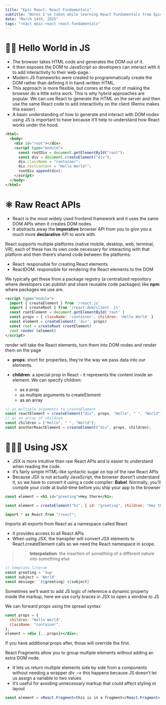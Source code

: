 ```yaml
---
title: "Epic React: React Fundamentals"
subtitle: "Notes I've taken while learning React Fundamentals from Epic React by Kent C. Dodds."
date: "March 14th, 2025"
tags: "react epic-react react-fundamentals"
---
```


# 👋🏻 Hello World in JS

- The browser <span>takes HTML code and generates the DOM out of it</span>.
- It then <span>exposes the DOM to JavaScript</span> so developers can interact with it to add interactivity to their web-page.
- Modern JS frameworks were created to programmatically create the DOM rather than defining it in hand-written HTML.
- This approach is more flexible, but comes at the cost of making the browser do a little extra work. This is why hybrid approaches are popular. We can use React to <span>generate the HTML on the server and then use the same React code to add interactivity on the client</span> (Remix makes this easier)
- A basic understanding of how to generate and interact with DOM nodes using JS is important to have because it’ll help to understand how React works under the hood.

```html
<html>
  <body>
    <div id="root"></div>
    <script type="module">
      const rootDiv = document.getElementById("root");
      const div = document.createElement("div");
      div.className = "container";
      div.textContent = "Hello World!";
      rootDiv.append(div);
    </script>
  </body>
</html>
```

# ⚛️ Raw React APIs

- React is the most widely used frontend framework and it <span>uses the same DOM APIs when it creates DOM nodes</span>.
- It abstracts away the **imperative** browser API from you to give you a much more **declarative** API to work with.

React <span>supports multiple platforms</span> (native mobile, desktop, web, terminal, VR), each of these has its own code necessary for interacting with that platform and then there’s shared code between the platforms:

- React: responsible for creating React elements
- ReactDOM: responsible for rendering the React elements to the DOM

We typically get these from a package registry (a centralized repository where developers can publish and share reusable code packages) like **npm** where packages we use are.

```html
<script type="module">
  import { createElement } from '/react.js'
  import { createRoot } from '/react-dom/client. js'
  const rootElement = document.getElementById('root' )
  const props = { className: 'container', children: 'Hello World' }
  const element = createElement( 'div', props)
  const root = createRoot (rootElement)
  root render (element)
</script>
```

render will take the React elements, turn them into DOM nodes and render them on the page

- **props**: short for properties, they’re the way we pass data into our elements.

- **children**: a special prop in React - it represents the content inside an element. We can specify children:

  - as a prop
  - as multiple arguments to createElement
  - as an array

```js
// as multiple arguments to createElement
const reactElement = createElement("div", props, "Hello", " ", "World");
// as an array of children
const children = ["Hello", " ", "World"];
const anotherReactElement = createElement("div", props, children);
```

# 👩🏻‍💻 Using JSX

- JSX is more intuitive than raw React APIs and is easier to understand when reading the code.
- It’s fairly simple <span>HTML-like syntactic sugar on top of the raw React APIs</span>
- Because JSX is not actually JavaScript, the browser doesn’t understand it, so we have to convert it using a code compiler: **Babel**. Normally, you’ll compile your code at build-time before you ship your app to the browser

```jsx
const element = <h1 id="greeting">Hey there</h1>;

const element = createElement("h1", { id: "greeting", children: "Hey there" });
```

```js
import * as React from "/react";
```

Imports all exports from React as a namespace called React

- It provides access to all React APIs
- When using JSX, the transpiler will convert JSX elements to React.createElement calls so we need the React namespace in scope.

> > **Interpolation**: the insertion of something of a different nature into something else

```js
// template literae
const greeting = 'Sup'
const subject = 'World'
const message: `${greeting} ${subject}`
```

Sometimes we’ll want to add JS logic of reference a dynamic property inside the markup, here we use curly braces in JSX to open a window to JS

We can forward props using the spread syntax

```jsx
const props = {
  children: "Hello World",
  className: "container",
};
element = <div {...props}></div>;
```

If you have additional props after, those will override the first.

React Fragments allow you to group multiple elements without adding an extra DOM node.

- It lets us return multiple elements side by side from a components without needing a wrapper div —> this happens because JS doesn’t let us assign a variable to two values
- It’s useful for avoiding unnecessary markup that could affect styling or layout

```jsx
const element = <React.Fragment>this is in a fragment</React.Fragment>;
```
